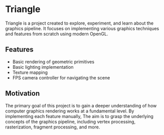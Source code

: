 # Triangle

Triangle is a project created to explore, experiment, and learn about the graphics pipeline. It focuses on implementing various graphics techniques and features from scratch using modern OpenGL.

## Features

- Basic rendering of geometric primitives
- Basic lighting implementation
- Texture mapping
- FPS camera controller for navigating the scene

## Motivation

The primary goal of this project is to gain a deeper understanding of how computer graphics rendering works at a fundamental level. By implementing each feature manually, The aim is to grasp the underlying concepts of the graphics pipeline, including vertex processing, rasterization, fragment processing, and more.


